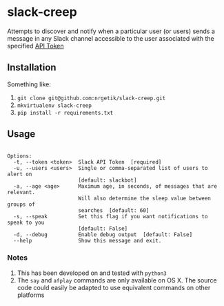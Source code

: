 # slack-creep
Attempts to discover and notify when a particular user (or users) sends a message in any Slack
channel accessible to the user associated with the specified
[API Token](https://api.slack.com/custom-integrations/legacy-tokens)

## Installation

Something like:

1. `git clone git@github.com:nrgetik/slack-creep.git`
2. `mkvirtualenv slack-creep`
3. `pip install -r requirements.txt`

## Usage
```Usage: slack-creep.py [OPTIONS]

Options:
  -t, --token <token>  Slack API Token  [required]
  -u, --users <users>  Single or comma-separated list of users to alert on
                       [default: slackbot]
  -a, --age <age>      Maximum age, in seconds, of messages that are relevant.
                       Will also determine the sleep value between groups of
                       searches  [default: 60]
  -s, --speak          Set this flag if you want notifications to speak to you
                       [default: False]
  -d, --debug          Enable debug output  [default: False]
  --help               Show this message and exit.
```

### Notes

1. This has been developed on and tested with `python3`
2. The `say` and `afplay` commands are only available on OS X. The source code could easily be
adapted to use equivalent commands on other platforms
